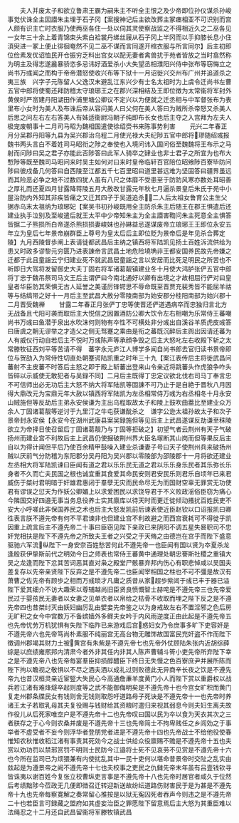 <!-- { "loadSidebar": true } -->
　　夫人并废太子和欲立鲁肃王霸为嗣朱主不听全主恨之及少帝即位孙仪谋杀孙峻事觉伏诛全主因譛朱主埋于石子冈【案搜神记后主欲改葬主冢瘗相亚不可识别而宫人颇有识主亡时衣服乃使两巫各住一处以伺其灵使察战监之不得相近久之二巫各见一女年三十余上着青锦束头紫白袷裳丹绨丝屦从石子冈上半冈而以手抑膝长息小住湏臾进一冢上便止徘徊奄然不见二巫不谋而言同遂开棺衣服与所言同尔】后主初即位俭素发优诏恤民开仓振穷乏料出宫女以配无妻者禽兽扰于苑者皆放之当时翕然称为明主及得志遂麄暴骄恣多忌讳好酒爱杀小大失望丞相濮阳兴侍中张布等窃悔立之尚书万彧闻之而构于帝帝潜怒使收兴布等下狱十一月诏徙兴交州布广州并追道杀之夷三族　兴字子元陈留人父逸汉末避乱江东兴少有士名太祖时为上虞令迁尚书左曹五官中郎将使蜀还拜防稽太守琅琊王之在郡兴深相结及王即位徴为太常衞将军封外黄侯时严宻建丹阳湖田作浦里塘公卿议不定兴以为便就之迁丞相与中军督张布为表里布小女时为美人及布诛后帝从容问美人曰父何在美人答曰为贼所杀帝怒又杀美人后思之问左右左右答美人有姊适衞尉冯朝子纯即布长女也后主夺之入宫拜为左夫人极宠废朝事十二月司马昭为魏相国遣使徐绍赍书来陈事势利害
　　元兴二年春正月分吴郡丹阳等九县为吴兴郡治乌程二月使光禄大夫纪陟五官中郎将璆随绍彧报魏书两头言白不着姓司马昭衔之陟之奉使也入境问讳入国问俗至魏魏将王布示之马射而问陟曰吴之君子亦能此否陟答曰此军人骑卒之肄业也非士君子之所宜为也布大慙陟等既至魏司马昭问来时吴主如何对曰来时皇帝临轩百官陪位昭飨陟百寮毕防问陟曰彼戍备几何答曰自西陵至江都五千七百里昭曰道里甚远难为坚固答曰疆界虽远而其险恶必争之地不过数四犹人虽有八尺之体靡不受患至于防防风寒亦数处耳昭善之厚礼而还夏四月甘露降蒋陵五月大赦改甘露元年秋七月逼杀景皇后朱氏于苑中小屋治防内外知其非疾皆痛之又迁其四子于吴道追杀二人后太祖女鲁育公主生父据赤乌末太祖纳为琅琊妃【案吴书初孙峻既用全主防杀朱主后随王在郡王惧遣后还建业执手泣别及至峻遣后就王太平中少帝知朱主为全主譛害鞫问朱主死意全主惧答皆据二子熊损所白帝遂杀熊损损妻峻妹也孙綝益忌遂谋废帝立琅琊王王即位永安五年立为皇后七年景帝崩群臣上尊号为皇太后后主即位贬为景帝后是年见杀合葬定陵】九月西陵督歩阐上表请徙都武昌后主纳之镇西将军陆凯见扬土百姓泝流供给为患又时政多谬黎元穷匮乃进表諌帝言武昌土地危险墝埆非王都安国养民故先帝嫌之迁都于此且童謡云宁归建业死不就武昌居童謡之言以安居而比死足明民之所苦也不听即日大驾将发留御史大夫丁固右将军诸葛靓镇建业冬十月使大鸿胪张俨五官中郎将丁忠于魏吊祭司马文王后主谓俨曰今南北通好以卿有出境之才故相屈行俨对曰皇皇者华臣防其荣惧无古人延誉之美谨厉锋锷思不辱命既至晋贾充裴秀皆不能屈羊祜等与结缟带之好十一月后主至武昌大赦分零陵南部为始安郡分桂阳南部为始兴郡十二月晋受魏禅
　　甘露二年春正月张俨丁忠等使晋还俨道遇病卒而忠独归言北方无战备且弋阳可袭而取后主大悦信之因置酒防公卿大饮令左右相嘲为乐常侍王蕃嘲尚书万彧曰鱼潜于泉出水吹沫何则物有夲性不可横处非分彧出自溪谷羊质虎皮彧答曰唐虞之朝无谬举之才造父之侧无驽蹇之乘由是衔之蕃既沉醉后主舆出因请还蕃为人有威仪行动自若后主不悦时万彧陈声等承顔争毁之后主大怒叱左右收殿下斩之太常滕牧征西刘平等苦请不得　蕃字永元庐江人博学多闻自尚书郎去官归读书景帝即位与贺劭入为常侍性切直处朝蹇谔陆凯重之时年三十九【案江表传后主将徙武昌问蕃射不主皮蕃不时答后主怒之即于殿上斩蕃出登来山令亲近将跳蕃头作虎狼争咋头皆碎以示威使无敢犯者与吴録不同】二月后主既得丁忠定议欲北伐右司马丁奉言忠不可信师出必无功后主大怒不纳大将军陆凯等固諌不可乃止于是自絶于晋秋八月因得大鼎改元为宝鼎元年大赦以镇西将军陆凯为左丞相常侍万彧为右丞相冬十月永安山贼施但等反劫后主弟永安侯谦为主出乌程取故太子和陵上鼓吹曲葢比至建业众万余人丁固诸葛靓等逆讨于九里汀之牛屯获谦酖杀之　谦字公逊太祖孙故太子和次子景帝封永安侯【永安今在湖州武康县案吴録施但等见后主上武昌遂谋反劫谦至秣陵欲立为帝择日使召留后丁固诸葛靓乃与丁固等拒破之】初望气者云荆州有天子气破扬州而建业宫不利故后主上武昌仍使掘破荆州界大臣名塜断其山岗而但等果反后主自以为得计闻但平后乃使百余精甲鼓噪入建业杀谦妻子号曰天子使荆州兵来破扬州贼以厌前气分防稽为东阳郡分吴丹阳为吴兴郡以零陵部为邵陵郡十一月将欲还建业左丞相大将军陆凯谏曰臣闻有道之君以乐乐民无道之君以乐乐身乐民者其乐弥长乐身者不久而亡夫民国之根也诚宜重其食爱其命民安则君安民乐则君乐自顷年已来君威伤于桀纣君明暗于奸雄君惠闭于羣孽无灾而民命尽无为而国财空辜无罪赏无功使君有谬误之愆天为作妖公卿媚上以求爱困民以求饶导君于不义败政滛俗臣窃为痛心今隣国交好四邉无事当务息役养士实其廪库以待天时而更迁徙倾动搔扰百姓民吏不安大小呼嗟此非保国养民之术也后主大怒发凯前后谏表使近臣赵钦以口诏报凯曰卿徃表言朕不遵先帝有何不平君谏非也但建业宫不利故避之而西宫衰耗可不得徙乎凯因重上疏言后主不遵先帝二十事曰臣窃见陛下亲政已来阴阳不调五星失晷职司不忠奸党相扶是陛下不遵先帝之所致夫王者之兴受之于天脩之由德岂在宫乎而陛下盛意驱驰六军流纵陛下一身安奈百姓愁苦何此不遵先帝一也臣闻有国以贤为夲夏杀龙逢殷获伊挚斯前代之明効今日之师表也常侍王蕃黄中通理处朝忠謇斯社稷之重镇大吴之龙逢而陛下忿其苦词恶其直对枭之殿堂尸骸暴弃邦内伤心有职悲悼咸以吴国夫差复存以先帝亲贤陛下反弃之是不遵先帝二也臣闻宰相国之柱也不可不彊是故汉有萧曹之佐先帝有顾歩之相而万彧琐才凡庸之质昔从家超歩紫闼于彧已丰于器已溢陛下爱其细介不访大趣荣以尊辅越尚旧臣贤良愤慨智士赫咤是不遵先帝三也先帝爱民过于婴孩民无妻者以女妻之见单衣者以帛给之枯骨不收取而埋之陛下反之是不遵先帝四也昔桀纣灭由妖妇幽厉乱由嬖妾先帝鉴之以为身戒故左右不置淫邪之色后房无旷积之女今中宫数万不备嫔嫱外多鳏夫女吟于内风雨逆度正由此起是不遵先帝五也先帝忧劳万机犹惧有失陛下临阼已来游戏后宫惑妇女乃令庶事多旷下吏容奸是不遵先帝六也先帝笃尚朴素服不纯丽宫无高台物无雕饰故国富民充奸盗不作而陛下徴调州郡竭其财力土被黄宫有朱紫是不遵先帝七也先帝外仗顾陆朱张内近胡综薛综是以庶绩雍熈邦内清肃今者外非其任内非其人陈声曹辅斗筲小吏先帝所弃陛下幸之是不遵先帝八也先帝毎宴羣臣抑损醇醴臣下终日无失慢之色百寮庶尹并展所陈而陛下拘以瞻视之敬惧以不尽之酒夫酒以成礼过则败德此无异商辛长夜之饮是不遵先帝九也昔汉桓灵亲近宦竪大失民心今高通詹亷羊度黄门小人而陛下赏以重爵权以战兵若江渚有难烽燧卒起则度等之武不能御侮明矣是不遵先帝十也今宫女旷积而黄门复走州郡条牒民女有钱则舍无钱则取怨吁道路母子死诀是不遵先帝十一也先帝时养诸王太子若取乳母其夫复役赐与钱财给其资粮时遣归来视其弱息今则夫妇生离夫故作役儿从后死家唯空户是不遵先帝十二也先帝叹曰国以民为夲以食为天衣其次之三者朕存之于心今则农桑并废是不遵先帝十三也先帝简士不拘卑贱任之乡闾効之于事举者不虚受者不妄今则浮华者登朋党者进是不遵先帝十四也先帝战士不给他役使春惟知农秋惟收稻江渚有事责其死効今之战士供给众役廪赐不赡是不遵先帝十五也夫赏以劝功罚以禁邪赏罚不明则士民防今江邉将士死不见哀劳不见赏是不遵先帝十六也今所在监司已为烦猥兼有内使扰乱其中一民十吏何以堪命昔景帝时交阯之乱实由兹起是为遵景帝之阙不遵先帝十七也夫校事之吏民之仇雠先帝末年虽有吕壹钱钦寻皆诛夷以谢百姓今复张立校曹纵吏言事是不遵先帝十八也先帝时居官者咸久于位然后考绩黜陟今莅政无几便即徴召迁转迎新送故纷纭道路伤财害民于是为甚是不遵先帝十九也先帝每察寛解之奏常留心推按是以狱无寃囚死者吞声今则违之是不遵先帝二十也若臣言可録藏之盟府如其虚妄治臣之罪愿陛下留意焉后主大怒为其重臣难以法绳忍之十二月还自武昌留衞将军滕牧镇武昌
